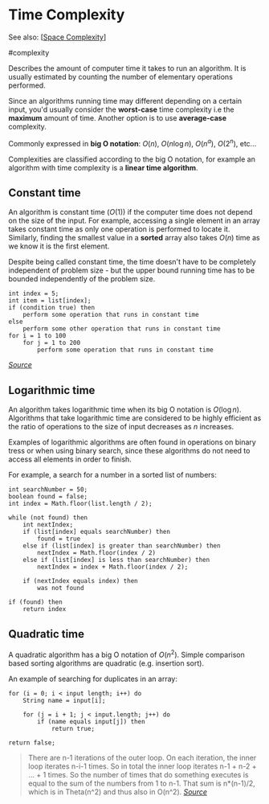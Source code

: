 # Time Complexity

See also: [[Space Complexity]]

#complexity

Describes the amount of computer time it takes to run an algorithm. It is usually estimated by counting the number of elementary operations performed.

Since an algorithms running time may different depending on a certain input, you'd usually consider the **worst-case** time complexity i.e the **maximum** amount of time. Another option is to use **average-case** complexity.

Commonly expressed in **big O notation**: $O(n)$, $O(n \log n)$, $O(n ^a)$, $O(2^n)$, etc...

Complexities are classified according to the big O notation, for example an algorithm with time complexity is a **linear time algorithm**.

## Constant time

An algorithm is constant time ($O(1)$) if the computer time does not depend on the size of the input. For example, accessing a single element in an array takes constant time as only one operation is performed to locate it. Similarly, finding the smallest value in a **sorted** array also takes $O(n)$ time as we know it is the first element.

Despite being called constant time, the time doesn't have to be completely independent of problem size - but the upper bound running time has to be bounded independently of the problem size.

```
int index = 5;
int item = list[index];
if (condition true) then
    perform some operation that runs in constant time
else
    perform some other operation that runs in constant time
for i = 1 to 100
    for j = 1 to 200
        perform some operation that runs in constant time
```
*[Source](https://en.wikipedia.org/wiki/Time_complexity)*

## Logarithmic time

An algorithm takes logarithmic time when its big O notation is $O(\log n)$. Algorithms that take logarithmic time are considered to be highly efficient as the ratio of operations to the size of input decreases as $n$ increases.

Examples of logarithmic algorithms are often found in operations on binary tress or when using binary search, since these algorithms do not need to access all elements in order to finish.

For example, a search for a number in a sorted list of numbers:

```
int searchNumber = 50;
boolean found = false;
int index = Math.floor(list.length / 2);

while (not found) then
    int nextIndex;
    if (list[index] equals searchNumber) then
        found = true
    else if (list[index] is greater than searchNumber) then
        nextIndex = Math.floor(index / 2)
    else if (list[index] is less than searchNumber) then
        nextIndex = index + Math.floor(index / 2);
    
    if (nextIndex equals index) then
        was not found

if (found) then
    return index
```

## Quadratic time

A quadratic algorithm has a big O notation of $O(n^2)$. Simple comparison based sorting algorithms are quadratic (e.g. insertion sort).

An example of searching for duplicates in an array:

```
for (i = 0; i < input length; i++) do
    String name = input[i];

    for (j = i + 1; j < input.length; j++) do
        if (name equals input[j]) then
            return true;

return false;
```

> There are n-1 iterations of the outer loop. On each iteration, the inner loop iterates n-i-1 times. So in total the inner loop iterates n-1 + n-2 + ... + 1 times. So the number of times that do something executes is equal to the sum of the numbers from 1 to n-1. That sum is n*(n-1)/2, which is in Theta(n^2) and thus also in O(n^2).
> *[Source](https://stackoverflow.com/questions/18459727/big-o-time-complexity-for-nested-j-i-1-loop)*


[//begin]: # "Autogenerated link references for markdown compatibility"
[Space Complexity]: <Space Complexity> "Space Complexity"
[//end]: # "Autogenerated link references"